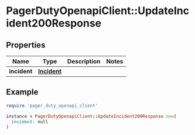 # PagerDutyOpenapiClient::UpdateIncident200Response

## Properties

| Name | Type | Description | Notes |
| ---- | ---- | ----------- | ----- |
| **incident** | [**Incident**](Incident.md) |  |  |

## Example

```ruby
require 'pager_duty_openapi_client'

instance = PagerDutyOpenapiClient::UpdateIncident200Response.new(
  incident: null
)
```

